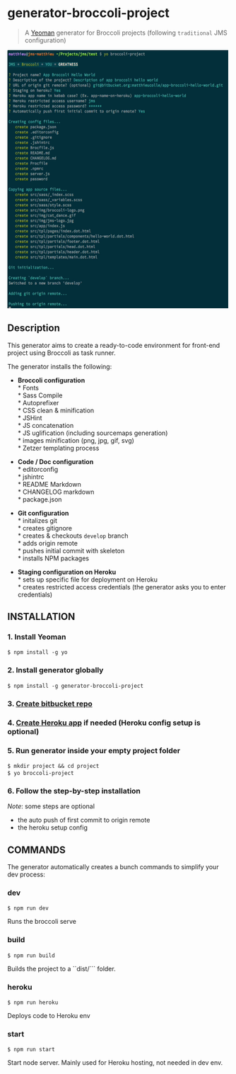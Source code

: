 # generator-broccoli-project

> A [Yeoman](http://yeoman.io/) generator for Broccoli projects (following `traditional` JMS configuration)

<a href="screenshot.png">
  <img src="screenshot.png" width="500" height="583"/>
</a>

## Description

This generator aims to create a ready-to-code environment for front-end project using Broccoli as task runner.

The generator installs the following:  
  
- **Broccoli configuration**   
        * Fonts  
        * Sass Compile  
        * Autoprefixer  
        * CSS clean & minification  
        * JSHint  
        * JS concatenation  
        * JS uglification (including sourcemaps generation)   
        * images minification (png, jpg, gif, svg)  
        * Zetzer templating process  

- **Code / Doc configuration**  
        * editorconfig  
        * jshintrc  
        * README Markdown  
        * CHANGELOG markdown  
        * package.json  

- **Git configuration**    
        * initalizes git  
        * creates gitignore  
        * creates & checkouts `develop` branch   
        * adds origin remote  
        * pushes initial commit with skeleton    
        * installs NPM packages  

- **Staging configuration on Heroku**  
        * sets up specific file for deployment on Heroku    
        * creates restricted access credentials (the generator asks you to enter credentials)  


## INSTALLATION

### 1. Install Yeoman  
```shell
$ npm install -g yo
```

### 2. Install generator globally  
```shell
$ npm install -g generator-broccoli-project
```

### 3. [Create bitbucket repo](https://bitbucket.org/repo/create)

### 4. [Create Heroku app](https://dashboard.heroku.com/new) if needed (Heroku config setup is optional)

### 5. Run generator inside your empty project folder  
```shell
$ mkdir project && cd project
$ yo broccoli-project
```

### 6. Follow the step-by-step installation

*Note*: some steps are optional  
- the auto push of first commit to origin remote  
- the heroku setup config  


## COMMANDS

The generator automatically creates a bunch commands to simplify your dev process:

### dev
```shell
$ npm run dev
```

Runs the broccoli serve

### build
```shell
$ npm run build
```

Builds the project to a ``dist/``` folder.

### heroku
```shell
$ npm run heroku
```

Deploys code to Heroku env

### start
```shell
$ npm run start
```

Start node server. Mainly used for Heroku hosting, not needed in dev env.
